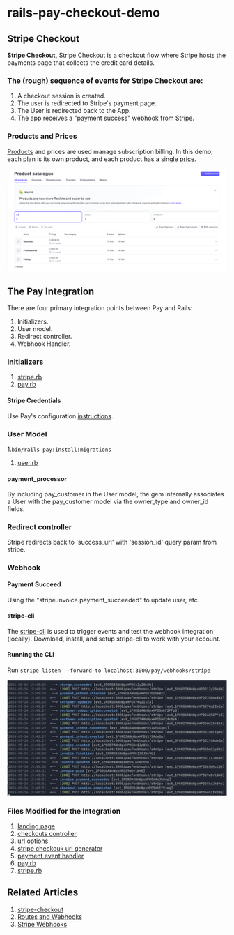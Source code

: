 # rails-pay-checkout-demo

## Stripe Checkout
**Stripe Checkout,** Stripe Checkout is a checkout flow where Stripe hosts the payments page that collects the credit card details.

### The (rough) sequence of events for Stripe Checkout are:
1. A checkout session is created.
1. The user is redirected to Stripe's payment page.
1. The User is redirected back to the App.
1. The app receives a "payment success" webhook from Stripe.

### Products and Prices
[Products](https://dashboard.stripe.com/products) and prices are used manage subscription billing. In this demo, each plan is its own product, and each product has a single [price](app/controllers/checkouts_controller.rb).

![Stripe Product Catalogue Page](docs/product-catalogue.png)

## The Pay Integration
There are four primary integration points between Pay and Rails:

1. Initializers.
1. User model.
1. Redirect controller.
1. Webhook Handler.

### Initializers
1. [stripe.rb](config/initializers/stripe.rb)
1. [pay.rb](config/initializers/pay.rb)

#### Stripe Credentials
Use Pay's configuration [instructions](https://github.com/pay-rails/pay/blob/main/docs/2_configuration.md#configuring-pay).

### User Model
1.`bin/rails pay:install:migrations`
1. [user.rb](app/models/user.rb)

#### payment_processor
By including pay_customer in the User model, the gem internally associates a User with the pay_customer model via the owner_type and owner_id fields.


### Redirect controller
Stripe redirects back to 'success_url' with 'session_id' query param from stripe.


### Webhook

#### Payment Succeed
Using the "stripe.invoice.payment_succeeded" to update user, etc.


#### stripe-cli
The [stripe-cli](https://docs.stripe.com/stripe-cli) is used to trigger events and test the webhook integration (locally). Download, install, and setup stripe-cli to work with your account.

#### Running the CLI
Run `stripe listen --forward-to localhost:3000/pay/webhooks/stripe`

![stripe events](docs/events.png)

### Files Modified for the Integration
1. [landing page](app/views/static/home.html.erb)
1. [checkouts controller](app/controllers/checkouts_controller.rb)
1. [url options](config/environments/development.rb)
1. [stripe checkouk url generator](app/services/stripe_checkout.rb)
1. [payment event handler](app/services/payment_succeded_handler.rb)
1. [pay.rb](config/initializers/pay.rb)
1. [stripe.rb](config/initializers/stripe.rb)

## Related Articles
1. [stripe-checkout](https://github.com/pay-rails/pay/blob/3f860ad490ce91b1b1d0ed3d11147d163b9fda80/docs/stripe/8_stripe_checkout.md)
1. [Routes and Webhooks](https://github.com/pay-rails/pay/blob/main/docs/7_webhooks.md)
1. [Stripe Webhooks](https://github.com/pay-rails/pay/blob/main/docs/stripe/5_webhooks.md)
